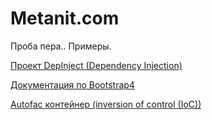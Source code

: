 # Metanit.com
Проба пера.. Примеры.

[Проект DepInject (Dependency Injection)](https://metanit.com/sharp/mvc5/21.1.php)

[Документация по Bootstrap4](https://bootstrap-4.ru/docs/)

[Autofac контейнер (inversion of control (IoC))](https://autofac.readthedocs.io/en/latest/index.html)

